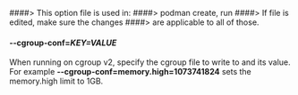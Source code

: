 ####> This option file is used in:
####> podman create, run
####> If file is edited, make sure the changes
####> are applicable to all of those.

#### **--cgroup-conf**=_KEY=VALUE_

When running on cgroup v2, specify the cgroup file to write to and its value. For example **--cgroup-conf=memory.high=1073741824** sets the memory.high limit to 1GB.
